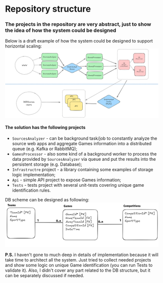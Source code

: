 # Repository structure

### The projects in the repository are very abstract, just to show the idea of how the system could be designed

Below is a draft example of how the system could be designed to support horizontal scaling:
![system-diagram.png](./system-diagram.png)

#### The solution has the following projects
- `SourcesAnalyzer` - can be background task/job to constantly analyze the source web apps and aggregate Games information into a distributed queue (e.g. Kafka or RabbitMQ);
- `GamesProcessor` - also some kind of a background worker to process the data provided by `SourcesAnalyzer` via queue and put the results into the persistent storage (e.g. Database);
- `Infrastructre` project - a library containing some examples of storage logic implementation;
- `Api` - simple API project to expose Games information;
- `Tests` - tests project with several unit-tests covering unique game identification rules.

DB scheme can be designed as following:
![db-scheme.png](./db-scheme.png)

**P.S.** I haven't gone to much deep in details of implementation because it will take time to architect all the system. Just tried to collect needed projects and show some logic on unique Game identification (you can run Tests to validate it).
Also, I didn't cover any part related to the DB structure, but it can be separately discussed if needed.